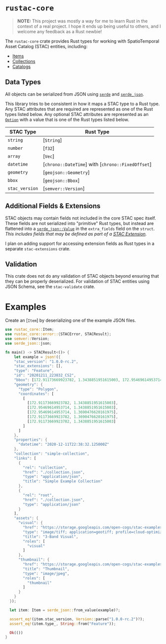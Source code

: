# `rustac-core`

> **NOTE:** This project was mostly a way for me to learn Rust in the context of a real project. I
> hope it ends up being useful to others, and I welcome any feedback as a Rust newbie! 

The `rustac-core` crate provides Rust types for working with SpatioTemporal Asset Catalog (STAC) entities,
including:

* [Items]
* [Collections]
* [Catalogs]

## Data Types

All objects can be serialized from JSON using [`serde`] and [`serde_json`].

This library tries to be consistent in how it maps a STAC type to a Rust type. Any STAC attributes that are
required are represented as one of the Rust types listed below. Any optional STAC attributes
are represented as an [`Option`] with a value that is one of the Rust types listed below.

| STAC Type      | Rust Type             |
|----------------|-----------------------|
| `string`       | [`String`]            |
| `number`       | [`f32`]               |
| `array`        | [`Vec`]               |
| `datetime`     | [`chrono::DateTime`] with [`chrono::FixedOffset`] |
| `geometry`     | [`geojson::Geometry`] |
| `bbox`         | [`geojson::Bbox`]     |
| `stac_version` | [`semver::Version`] |

## Additional Fields & Extensions

STAC objects may contain fields not included in the core STAC spec itself. These fields are not serialized into
"primitive" Rust types, but instead are flattened into a [`serde_json::Value`] in the `extra_fields` field
on the `struct`. *This includes fields that may be defined as part of a [STAC Extension].* 

I plan on adding support for accessing extension fields as Rust types in a separate `stac-extensions` crate.

## Validation

This crate does not do any validation of STAC objects beyond ensuring that they can be properly deserialized. For validation
of STAC entities using JSON Schema, see the `stac-validate` crate.

# Examples

Create an [`Item`] by deserializing one of the example JSON files.

```rust
use rustac_core::Item;
use rustac_core::error::{STACError, STACResult};
use semver::Version;
use serde_json::json;

fn main() -> STACResult<()> {
    let example = json!({
    "stac_version": "1.0.0-rc.2",
    "stac_extensions": [],
    "type": "Feature",
    "id": "20201211_223832_CS2",
    "bbox": [172.91173669923782, 1.3438851951615003, 172.95469614953714, 1.3690476620161975],
    "geometry": {
      "type": "Polygon",
      "coordinates": [
        [
          [172.91173669923782, 1.3438851951615003],
          [172.95469614953714, 1.3438851951615003],
          [172.95469614953714, 1.3690476620161975],
          [172.91173669923782, 1.3690476620161975],
          [172.91173669923782, 1.3438851951615003]
        ]
      ]
    },
    "properties": {
      "datetime": "2020-12-11T22:38:32.125000Z"
    },
    "collection": "simple-collection",
    "links": [
      {
        "rel": "collection",
        "href": "./collection.json",
        "type": "application/json",
        "title": "Simple Example Collection"
      },
      {
        "rel": "root",
        "href": "./collection.json",
        "type": "application/json"
      }
    ],
    "assets": {
      "visual": {
        "href": "https://storage.googleapis.com/open-cogs/stac-examples/20201211_223832_CS2.tif",
        "type": "image/tiff; application=geotiff; profile=cloud-optimized",
        "title": "3-Band Visual",
        "roles": [
          "visual"
        ]
      },
      "thumbnail": {
        "href": "https://storage.googleapis.com/open-cogs/stac-examples/20201211_223832_CS2.jpg",
        "title": "Thumbnail",
        "type": "image/jpeg",
        "roles": [
          "thumbnail"
        ]
      }
    }
  });

  let item: Item = serde_json::from_value(example)?;

  assert_eq!(item.stac_version, Version::parse("1.0.0-rc.2")?);
  assert_eq!(item.type_, String::from("Feature"));

  Ok(())
}
```

[STAC Extension]: https://stac-extensions.github.io/
[Items]: https://github.com/radiantearth/stac-spec/blob/master/item-spec/item-spec.md
[Collections]: https://github.com/radiantearth/stac-spec/blob/master/collection-spec/collection-spec.md
[Catalogs]: https://github.com/radiantearth/stac-spec/blob/master/catalog-spec/catalog-spec.md
[`serde_json`]: https://docs.serde.rs/serde_json/ 
[`serde`]: https://serde.rs/
[`serde_json::Value`]: https://docs.serde.rs/serde_json/enum.Value.html
[`Option`]: https://doc.rust-lang.org/std/option/enum.Option.html
